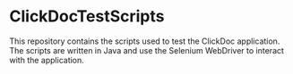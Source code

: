 # ClickDocTestScripts
This repository contains the scripts used to test the ClickDoc application. The scripts are written in Java and use the Selenium WebDriver to interact with the application.

